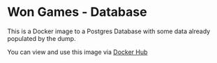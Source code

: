 # Won Games - Database

This is a Docker image to a Postgres Database with some data already populated by the dump.

You can view and use this image via [Docker Hub](https://hub.docker.com/repository/docker/adsonatural/database)
